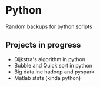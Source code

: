# Python
Random backups for python scripts

## Projects in progress
- Dijkstra's algorithm in python
- Bubble and Quick sort in python
- Big data inc hadoop and pyspark
- Matlab stats (kinda python)
